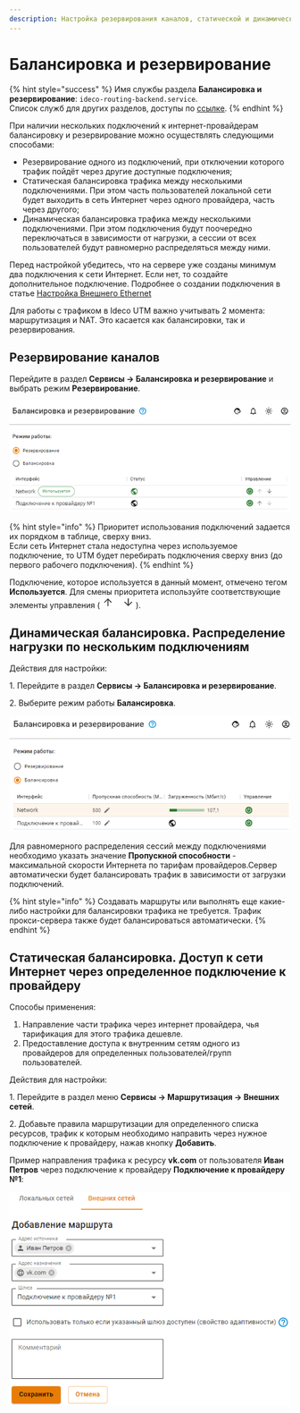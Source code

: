 ```yaml
---
description: Настройка резервирования каналов, статической и динамической балансировки.
---
```


# Балансировка и резервирование

{% hint style="success" %}
Имя службы раздела **Балансировка и резервирование**: `ideco-routing-backend.service`. \
Список служб для других разделов, доступы по [ссылке](../server-management/terminal.md).
{% endhint %}

При наличии нескольких подключений к интернет-провайдерам балансировку и резервирование можно осуществлять следующими способами:
 
* Резервирование одного из подключений, при отключении которого трафик пойдёт через другие доступные подключения;
* Статическая балансировка трафика между несколькими подключениями. При этом часть пользователей локальной сети будет выходить в сеть Интернет через одного провайдера, часть через другого;
* Динамическая балансировка трафика между несколькими подключениями. При этом подключения будут поочередно переключаться в зависимости от нагрузки, а сессии от всех пользователей будут равномерно распределяться между ними.

Перед настройкой убедитесь, что на сервере уже созданы минимум два подключения к сети Интернет. Если нет, то создайте дополнительное подключение. Подробнее о создании подключения в статье [Настройка Внешнего Ethernet](connection-to-provider/ethernet-connection.md) 

Для работы с трафиком в Ideco UTM важно учитывать 2 момента: маршрутизация и NAT. Это касается как балансировки, так и резервирования.

## Резервирование каналов

Перейдите в раздел **Сервисы -> Балансировка и резервирование** и выбрать режим **Резервирование**.

![](../../.gitbook/assets/backup1.png)

{% hint style="info" %}
Приоритет использования подключений задается их порядком в таблице, сверху вниз. \
Если сеть Интернет стала недоступна через используемое подключение, то UTM будет перебирать подключения сверху вниз (до первого рабочего подключения).
{% endhint %}

Подключение, которое используется в данный момент, отмечено тегом **Используется**. Для смены приоритета используйте соответствующие элементы управления (![up-down.png](../../.gitbook/assets/up-down.png)).

## Динамическая балансировка. Распределение нагрузки по нескольким подключениям 

Действия для настройки:

1\. Перейдите в раздел **Сервисы -> Балансировка и резервирование**.

2\. Выберите режим работы **Балансировка**.

![](../../.gitbook/assets/balancing1.png)

Для равномерного распределения сессий между подключениями необходимо указать значение **Пропускной способности** - максимальной скорости Интернета по тарифам провайдеров.Сервер автоматически будет балансировать трафик в зависимости от загрузки подключений.

{% hint style="info" %}
Создавать маршруты или выполнять еще какие-либо настройки для балансировки трафика не требуется. Трафик прокси-сервера также будет балансироваться автоматически.
{% endhint %}

## Статическая балансировка. Доступ к сети Интернет через определенное подключение к провайдеру 

Способы применения:

1. Направление части трафика через интернет провайдера, чья тарификация для этого трафика дешевле.
2. Предоставление доступа к внутренним сетям одного из провайдеров для определенных пользователей/групп пользователей.

Действия для настройки:

1\. Перейдите в раздел меню **Сервисы -> Маршрутизация -> Внешних сетей**.

2\. Добавьте правила маршрутизации для определенного списка ресурсов, трафик к которым необходимо направить через нужное подключение к провайдеру, нажав кнопку **Добавить**.

Пример направления трафика к ресурсу **vk.com** от пользователя **Иван Петров** через подключение к провайдеру **Подключение к провайдеру №1**:

![](../../.gitbook/assets/rule.png)
